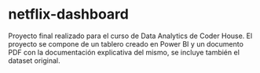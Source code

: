 # netflix-dashboard
Proyecto final realizado para el curso de Data Analytics de Coder House. El proyecto se compone de un tablero creado en Power BI y un documento PDF con la documentación explicativa del mismo, se incluye también el dataset original.
